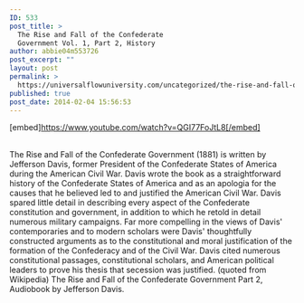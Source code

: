 ```yaml
---
ID: 533
post_title: >
  The Rise and Fall of the Confederate
  Government Vol. 1, Part 2, History
author: abbie04m553726
post_excerpt: ""
layout: post
permalink: >
  https://universalflowuniversity.com/uncategorized/the-rise-and-fall-of-the-confederate-government-vol-1-part-2-history/
published: true
post_date: 2014-02-04 15:56:53
---
```

[embed]https://www.youtube.com/watch?v=QGI77FoJtL8[/embed]</br></br>
<p>The Rise and Fall of the Confederate Government (1881) is written by Jefferson Davis, former President of the Confederate States of America during the American Civil War. Davis wrote the book as a straightforward history of the Confederate States of America and as an apologia for the causes that he believed led to and justified the American Civil War.
Davis spared little detail in describing every aspect of the Confederate constitution and government, in addition to which he retold in detail numerous military campaigns. Far more compelling in the views of Davis' contemporaries and to modern scholars were Davis' thoughtfully constructed arguments as to the constitutional and moral justification of the formation of the Confederacy and of the Civil War. Davis cited numerous constitutional passages, constitutional scholars, and American political leaders to prove his thesis that secession was justified. (quoted from Wikipedia)
The Rise and Fall of the Confederate Government Part 2, Audiobook by Jefferson Davis. </p>